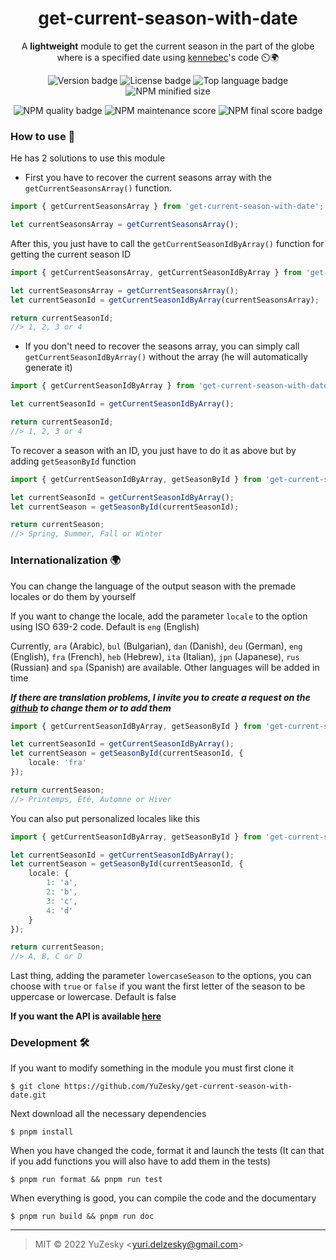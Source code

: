 <div align="center">

# get-current-season-with-date
A **lightweight** module to get the current season in the part of the globe where is a specified date using [kennebec](https://stackoverflow.com/a/5671172)'s code ⏲️🌍

![Version badge](https://img.shields.io/github/package-json/v/YuZesky/get-current-season-with-date?style=flat-square) ![License badge](https://img.shields.io/github/license/YuZesky/get-current-season-with-date?style=flat-square) ![Top language badge](https://img.shields.io/github/languages/top/YuZesky/get-current-season-with-date?style=flat-square) ![NPM minified size](https://img.shields.io/bundlephobia/min/get-current-season-with-date?style=flat-square)

![NPM quality badge](https://img.shields.io/npms-io/quality-score/get-current-season-with-date?label=quality&style=flat-square) ![NPM maintenance score](https://img.shields.io/npms-io/maintenance-score/get-current-season-with-date?label=maintenance&?style=flat-square) ![NPM final score badge](https://img.shields.io/npms-io/final-score/get-current-season-with-date?label=score&?style=flat-square) 

</div>

### How to use 🤔
He has 2 solutions to use this module

- First you have to recover the current seasons array with the `getCurrentSeasonsArray()` function.

```typescript
import { getCurrentSeasonsArray } from 'get-current-season-with-date';

let currentSeasonsArray = getCurrentSeasonsArray();
```

After this, you just have to call the `getCurrentSeasonIdByArray()` function for getting the current season ID

```typescript
import { getCurrentSeasonsArray, getCurrentSeasonIdByArray } from 'get-current-season-with-date';

let currentSeasonsArray = getCurrentSeasonsArray();
let currentSeasonId = getCurrentSeasonIdByArray(currentSeasonsArray);

return currentSeasonId;
//> 1, 2, 3 or 4
```

- If you don't need to recover the seasons array, you can simply call `getCurrentSeasonIdByArray()` without the array (he will automatically generate it)

```typescript
import { getCurrentSeasonIdByArray } from 'get-current-season-with-date';

let currentSeasonId = getCurrentSeasonIdByArray();

return currentSeasonId;
//> 1, 2, 3 or 4
```

To recover a season with an ID, you just have to do it as above but by adding `getSeasonById` function

```typescript
import { getCurrentSeasonIdByArray, getSeasonById } from 'get-current-season-with-date';

let currentSeasonId = getCurrentSeasonIdByArray();
let currentSeason = getSeasonById(currentSeasonId);

return currentSeason;
//> Spring, Summer, Fall or Winter
```

### Internationalization 🌍
You can change the language of the output season with the premade locales or do them by yourself

If you want to change the locale, add the parameter `locale` to the option using ISO 639-2 code. Default is `eng` (English) 

Currently, `ara` (Arabic), `bul` (Bulgarian), `dan` (Danish), `deu` (German), `eng` (English), `fra` (French), `heb` (Hebrew), `ita` (Italian), `jpn` (Japanese), `rus` (Russian) and `spa` (Spanish) are available. Other languages ​​will be added in time

***If there are translation problems, I invite you to create a request on the [github](https://github.com/YuZesky/get-current-season-with-date) to change them or to add them***

```typescript
import { getCurrentSeasonIdByArray, getSeasonById } from 'get-current-season-with-date';

let currentSeasonId = getCurrentSeasonIdByArray();
let currentSeason = getSeasonById(currentSeasonId, {
    locale: 'fra'
});

return currentSeason;
//> Printemps, Été, Automne or Hiver
```

You can also put personalized locales like this

```typescript
import { getCurrentSeasonIdByArray, getSeasonById } from 'get-current-season-with-date';

let currentSeasonId = getCurrentSeasonIdByArray();
let currentSeason = getSeasonById(currentSeasonId, {
    locale: {
        1: 'a',
        2: 'b',
        3: 'c',
        4: 'd'
    }
});

return currentSeason;
//> A, B, C or D
```

Last thing, adding the parameter `lowercaseSeason` to the options, you can choose with `true` or `false` if you want the first letter of the season to be uppercase or lowercase. Default is false

**If you want the API is available [here](docs/modules.md)**

### Development 🛠️
If you want to modify something in the module you must first clone it

```
$ git clone https://github.com/YuZesky/get-current-season-with-date.git
```

Next download all the necessary dependencies

```
$ pnpm install
```

When you have changed the code, format it and launch the tests (It can that if you add functions you will also have to add them in the tests)

```
$ pnpm run format && pnpm run test
```

When everything is good, you can compile the code and the documentary

```
$ pnpm run build && pnpm run doc
```

<hr/>

> MIT © 2022 YuZesky <<yuri.delzesky@gmail.com>>